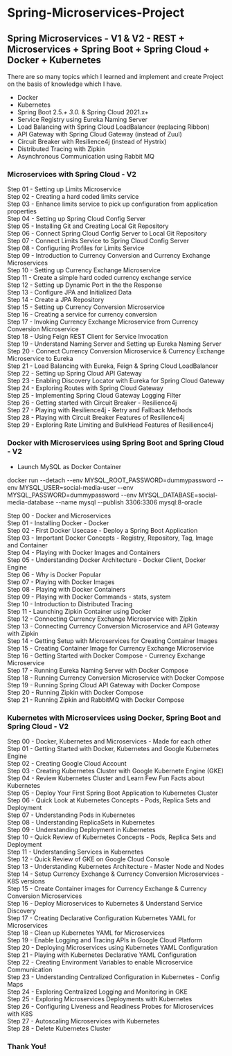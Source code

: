 # Spring-Microservices-Project

## Spring Microservices - V1 & V2 - REST + Microservices + Spring Boot + Spring Cloud + Docker + Kubernetes

There are so many topics which I learned and implement and create Project on the basis of knowledge which I have.

- Docker <br />
- Kubernetes <br />
- Spring Boot 2.5.*+ 3.0.* & Spring Cloud 2021.x+ <br />
- Service Registry using Eureka Naming Server <br />
- Load Balancing with Spring Cloud LoadBalancer (replacing Ribbon) <br />
- API Gateway with Spring Cloud Gateway (instead of Zuul) <br />
- Circuit Breaker with Resilience4j (instead of Hystrix) <br />
- Distributed Tracing with Zipkin <br />
- Asynchronous Communication using Rabbit MQ <br />

### Microservices with Spring Cloud - V2 <br />

Step 01 - Setting up Limits Microservice <br />
Step 02 - Creating a hard coded limits service <br />
Step 03 - Enhance limits service to pick up configuration from application properties <br />
Step 04 - Setting up Spring Cloud Config Server <br />
Step 05 - Installing Git and Creating Local Git Repository <br />
Step 06 - Connect Spring Cloud Config Server to Local Git Repository <br />
Step 07 - Connect Limits Service to Spring Cloud Config Server <br />
Step 08 - Configuring Profiles for Limits Service <br />
Step 09 - Introduction to Currency Conversion and Currency Exchange Microservices <br />
Step 10 - Setting up Currency Exchange Microservice <br />
Step 11 - Create a simple hard coded currency exchange service <br />
Step 12 - Setting up Dynamic Port in the the Response <br />
Step 13 - Configure JPA and Initialized Data <br />
Step 14 - Create a JPA Repository <br />
Step 15 - Setting up Currency Conversion Microservice <br />
Step 16 - Creating a service for currency conversion <br />
Step 17 - Invoking Currency Exchange Microservice from Currency Conversion Microservice <br />
Step 18 - Using Feign REST Client for Service Invocation <br />
Step 19 - Understand Naming Server and Setting up Eureka Naming Server <br />
Step 20 - Connect Currency Conversion Microservice & Currency Exchange Microservice to Eureka <br />
Step 21 - Load Balancing with Eureka, Feign & Spring Cloud LoadBalancer <br />
Step 22 - Setting up Spring Cloud API Gateway <br />
Step 23 - Enabling Discovery Locator with Eureka for Spring Cloud Gateway <br />
Step 24 - Exploring Routes with Spring Cloud Gateway <br />
Step 25 - Implementing Spring Cloud Gateway Logging Filter <br />
Step 26 - Getting started with Circuit Breaker - Resilience4j <br />
Step 27 - Playing with Resilience4j - Retry and Fallback Methods <br />
Step 28 - Playing with Circuit Breaker Features of Resilience4j <br />
Step 29 - Exploring Rate Limiting and BulkHead Features of Resilience4j <br />

### Docker with Microservices using Spring Boot and Spring Cloud - V2

- Launch MySQL as Docker Container <br />

docker run --detach --env MYSQL_ROOT_PASSWORD=dummypassword --env MYSQL_USER=social-media-user --env MYSQL_PASSWORD=dummypassword --env MYSQL_DATABASE=social-media-database --name mysql --publish 3306:3306 mysql:8-oracle

Step 00 - Docker and Microservices <br />
Step 01 - Installing Docker - Docker <br />
Step 02 - First Docker Usecase - Deploy a Spring Boot Application <br />
Step 03 - Important Docker Concepts - Registry, Repository, Tag, Image and Container <br />
Step 04 - Playing with Docker Images and Containers <br />
Step 05 - Understanding Docker Architecture - Docker Client, Docker Engine <br />
Step 06 - Why is Docker Popular <br />
Step 07 - Playing with Docker Images <br />
Step 08 - Playing with Docker Containers <br />
Step 09 - Playing with Docker Commands - stats, system <br />
Step 10 - Introduction to Distributed Tracing <br />
Step 11 - Launching Zipkin Container using Docker <br />
Step 12 - Connecting Currency Exchange Microservice with Zipkin <br />
Step 13 - Connecting Currency Conversion Microservice and API Gateway with Zipkin <br />
Step 14 - Getting Setup with Microservices for Creating Container Images <br />
Step 15 - Creating Container Image for Currency Exchange Microservice <br />
Step 16 - Getting Started with Docker Compose - Currency Exchange Microservice <br />
Step 17 - Running Eureka Naming Server with Docker Compose <br />
Step 18 - Running Currency Conversion Microservice with Docker Compose <br />
Step 19 - Running Spring Cloud API Gateway with Docker Compose <br />
Step 20 - Running Zipkin with Docker Compose <br />
Step 21 - Running Zipkin and RabbitMQ with Docker Compose <br />

### Kubernetes with Microservices using Docker, Spring Boot and Spring Cloud - V2

Step 00 - Docker, Kubernetes and Microservices - Made for each other <br />
Step 01 - Getting Started with Docker, Kubernetes and Google Kubernetes Engine <br />
Step 02 - Creating Google Cloud Account <br />
Step 03 - Creating Kubernetes Cluster with Google Kubernete Engine (GKE) <br />
Step 04 - Review Kubernetes Cluster and Learn Few Fun Facts about Kubernetes <br />
Step 05 - Deploy Your First Spring Boot Application to Kubernetes Cluster <br />
Step 06 - Quick Look at Kubernetes Concepts - Pods, Replica Sets and Deployment <br />
Step 07 - Understanding Pods in Kubernetes <br />
Step 08 - Understanding ReplicaSets in Kubernetes <br />
Step 09 - Understanding Deployment in Kubernetes <br />
Step 10 - Quick Review of Kubernetes Concepts - Pods, Replica Sets and Deployment <br />
Step 11 - Understanding Services in Kubernetes <br />
Step 12 - Quick Review of GKE on Google Cloud Console <br />
Step 13 - Understanding Kubernetes Architecture - Master Node and Nodes <br />
Step 14 - Setup Currency Exchange & Currency Conversion Microservices - K8S versions <br />
Step 15 - Create Container images for Currency Exchange & Currency Conversion Microservices <br />
Step 16 - Deploy Microservices to Kubernetes & Understand Service Discovery <br />
Step 17 - Creating Declarative Configuration Kubernetes YAML for Microservices <br />
Step 18 - Clean up Kubernetes YAML for Microservices <br />
Step 19 - Enable Logging and Tracing APIs in Google Cloud Platform <br />
Step 20 - Deploying Microservices using Kubernetes YAML Configuration <br />
Step 21 - Playing with Kubernetes Declarative YAML Configuration <br />
Step 22 - Creating Environment Variables to enable Microservice Communication <br />
Step 23 - Understanding Centralized Configuration in Kubernetes - Config Maps <br />
Step 24 - Exploring Centralized Logging and Monitoring in GKE <br />
Step 25 - Exploring Microservices Deployments with Kubernetes <br />
Step 26 - Configuring Liveness and Readiness Probes for Microservices with K8S <br />
Step 27 - Autoscaling Microservices with Kubernetes <br />
Step 28 - Delete Kubernetes Cluster <br />

### Thank You!

